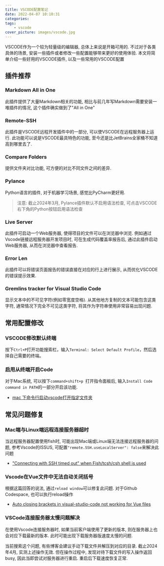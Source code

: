 ```yaml
---
title: VSCODE配置笔记
date: 2022-04-07 10:10:31
categories:
tags:
    - vscode
cover_picture: images/vscode.jpg
---
```


VSCODE作为一个较为轻量级的编辑器, 总体上来说是开箱可用的. 不过对于各类具体的场景, 安装一些插件或者修改一些配置能够带来更好的使用体验. 本文将简单介绍一些好用的VSCODE插件, 以及一些常用的VSCODE配置

插件推荐
---------

### Markdown All in One

此插件提供了大量Markdown相关的功能, 相比与前几年写Markdown需要安装一堆插件的情况, 这个插件确实做到了"All in One"

### Remote-SSH

此插件是VSCODE远程开发插件中的一部分, 可以使VSCODE在远程服务器上运行. 此功能可以说是VSCODE最具特色的功能, 至今还是比JetBrains全家桶不知道高到哪里去了.

### Compare Folders

提供文件夹对比功能, 可方便的对比不同文件之间的差异.

### Pylance

Python语言的插件, 对于机器学习场景, 感觉比PyCharm更好用.

> 注意: 截止2024年3月, Pylance插件默认不启用语法检查, 可点击VSCODE右下角的Python按钮启用语法检查

### Live Server

此插件可启动一个Web服务器, 使得项目的文件可以在浏览器中浏览. 例如通过Vscode链接远程服务器开发项目时, 可在生成代码覆盖率报告后, 通过此插件启动Web服务器, 从而在浏览器中查看报告.

### Error Len

此插件可以将错误页面报告的错误直接在对应的行上进行展示, 从而优化VSCODE的错误提示效果.


### Gremlins tracker for Visual Studio Code

显示文本中的不可见字符(例如零宽度空格). 从其他地方复制的文本可能包含这类字符, 通常情况下完全不可见这类字符, 将其作为字符串使用非常容易出现问题.


常用配置修改
-----------------

### VSCODE修改默认终端

按下`Ctrl+P`打开功能搜索栏，输入`Terminal: Select Default Profile`，然后选择自己需要的终端。


### 启用从终端开启Code

对于Mac系统, 可以按下`command+shift+p `打开指令面板后, 输入`Install Code command in PATH`的一部分开启该功能.

- [mac 下命令行启动vscode打开指定文件夹](https://blog.csdn.net/qq_31460257/article/details/81592812)

常见问题修复
----------------


### Mac端与Linux端远程连接服务器超时

当远程服务器配置使用fish时, 可能出现Mac端或Linux端无法连接远程服务器的问题, 参考Vscode的ISSUS, 可配置`"remote.SSH.useLocalServer": false`来解决此问题

- ["Connecting with SSH timed out" when Fish/tcsh/csh shell is used](https://github.com/microsoft/vscode-remote-release/issues/2509)

### Vscode在Vue文件中无法自动关闭括号

根据这篇回答的说法, 通过`reload window`可以修复此问题. 对于Github Codespace, 也可以执行reload操作

- [Auto closing brackets in visual-studio-code not working for Vue files](https://stackoverflow.com/questions/64086068/auto-closing-brackets-in-visual-studio-code-not-working-for-vue-files)

### VSCode连接服务器太慢问题解决

在使用Vscode连接服务器时, 如果当前客户端使用了更新的版本, 则在服务器上也会对应下载最新的版本. 此时可能出现下载服务器版速度太慢的问题.

当前搜索这个问题, 有些博客会建议手动下载文件并解压到对应的目录. 截止2024年4月, 实测上述操作无效. 但在操作过程中, 发现对待下载文件的写入操作返回busy, 因此当即尝试对服务器进行重启. 重启后下载速度恢复正常.